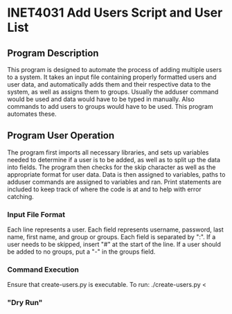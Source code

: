# INET4031 Add Users Script and User List

## Program Description

This program is designed to automate the process of adding multiple users to a system. It takes an input file containing properly formatted users and user data, and automatically adds them and their respective data to the system, as well as assigns them to groups. Usually the adduser command would be used and data would have to be typed in manually. Also commands to add users to groups would have to be used. This program automates these.

## Program User Operation

The program first imports all necessary libraries, and sets up variables needed to determine if a user is to be added, as well as to split up the data into fields. The program then checks for the skip character as well as the appropriate format for user data. Data is then assigned to variables, paths to adduser commands are assigned to variables and ran. Print statements are included to keep track of where the code is at and to help with error catching.

### Input File Format

Each line represents a user. Each field represents username, password, last name, first name, and group or groups. Each field is separated by ":". If a user needs to be skipped, insert "#" at the start of the line. If a user should be added to no groups, put a "-" in the groups field.


### Command Execution

Ensure that create-users.py is executable. To run: ./create-users.py < <name of input file>


### "Dry Run"
